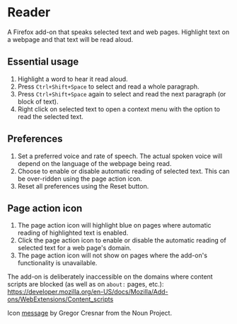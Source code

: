 # Reader

A Firefox add-on that speaks selected text and web pages. Highlight text on a webpage and that text will be read aloud.

## Essential usage

1. Highlight a word to hear it read aloud.
2. Press `Ctrl+Shift+Space` to select and read a whole paragraph.
3. Press `Ctrl+Shift+Space` again to select and read the next paragraph (or block of text).
4. Right click on selected text to open a context menu with the option to read the selected text.

## Preferences

1. Set a preferred voice and rate of speech. The actual spoken voice will depend on the language of the webpage being read.
2. Choose to enable or disable automatic reading of selected text. This can be over-ridden using the page action icon.
3. Reset all preferences using the Reset button.

## Page action icon

1. The page action icon will highlight blue on pages where automatic reading of highlighted text is enabled.
2. Click the page action icon to enable or disable the automatic reading of selected text for a web page's domain.
3. The page action icon will not show on pages where the add-on's functionality is unavailable.

The add-on is deliberately inaccessible on the domains where content scripts are blocked (as well as on `about:` pages, etc.): https://developer.mozilla.org/en-US/docs/Mozilla/Add-ons/WebExtensions/Content_scripts

Icon [message](https://thenounproject.com/term/message/223770/) by Gregor Cresnar from the Noun Project.
